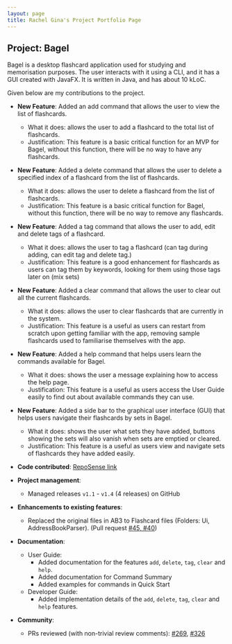 ```yaml
---
layout: page
title: Rachel Gina's Project Portfolio Page
---
```


## Project: Bagel

Bagel is a desktop flashcard application used for studying and memorisation purposes.
The user interacts with it using a CLI, and it has a GUI created with JavaFX.
It is written in Java, and has about 10 kLoC.

Given below are my contributions to the project.

* **New Feature**: Added an add command that allows the user to view the list of flashcards.
  * What it does: allows the user to add a flashcard to the total list of flashcards.
  * Justification: This feature is a basic critical function for an MVP for Bagel, without this function, there will be no way to have any flashcards.

* **New Feature**: Added a delete command that allows the user to delete a specified index of a flashcard from the list of flashcards.
  * What it does: allows the user to delete a flashcard from the list of flashcards.
  * Justification: This feature is a basic critical function for Bagel, without this function, there will be no way to remove any flashcards.

* **New Feature**: Added a tag command that allows the user to add, edit and delete tags of a flashcard.
  * What it does: allows the user to tag a flashcard (can tag during adding, can edit tag and delete tag.)
  * Justification: This feature is a good enhancement for flashcards as users can tag them by keywords, looking for them using those tags later on (mix sets)

* **New Feature**: Added a clear command that allows the user to clear out all the current flashcards.
  * What it does: allows the user to clear flashcards that are currently in the system.
  * Justification: This feature is a useful as users can restart from scratch upon getting familiar with the app, removing sample flashcards used to familiarise themselves with the app.

* **New Feature**: Added a help command that helps users learn the commands available for Bagel.
  * What it does: shows the user a message explaining how to access the help page.
  * Justification: This feature is a useful as users access the User Guide easily to find out about available commands they can use.

* **New Feature**: Added a side bar to the graphical user interface (GUI) that helps users navigate their flashcards by sets in Bagel.
  * What it does: shows the user what sets they have added, buttons showing the sets will also vanish when sets are emptied or cleared.
  * Justification: This feature is a useful as users view and navigate sets of flashcards they have added easily.

* **Code contributed**: [RepoSense link](https://nus-cs2103-ay2021s1.github.io/tp-dashboard/#breakdown=true)

* **Project management**:
  * Managed releases `v1.1` - `v1.4` (4 releases) on GitHub

* **Enhancements to existing features**:
  * Replaced the original files in AB3 to Flashcard files (Folders: Ui, AddressBookParser). (Pull request [\#45, #40]())

* **Documentation**:
  * User Guide:
    * Added documentation for the features `add`, `delete`, `tag`, `clear` and `help`.
    * Added documentation for Command Summary
    * Added examples for commands in Quick Start
  * Developer Guide:
    * Added implementation details of the `add`, `delete`, `tag`, `clear` and `help` features.

* **Community**:
  * PRs reviewed (with non-trivial review comments): [\#269](https://github.com/nus-cs2103-AY2021S1/ip/pull/269), [\#326](https://github.com/nus-cs2103-AY2021S1/ip/pull/326)
